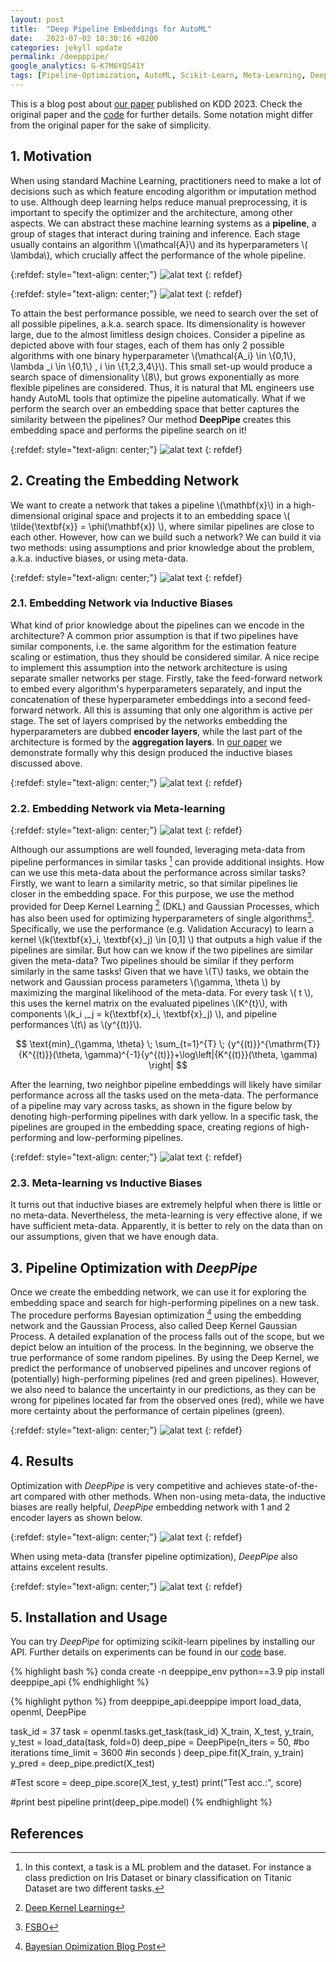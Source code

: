 ```yaml
---
layout: post
title:  "Deep Pipeline Embeddings for AutoML"
date:   2023-07-02 10:30:16 +0200
categories: jekyll update
permalink: /deepppipe/
google_analytics: G-K7M6YQS41Y
tags: [Pipeline-Optimization, AutoML, Scikit-Learn, Meta-Learning, Deep-Kernel-Learning]
---
```


<script src="https://cdn.mathjax.org/mathjax/latest/MathJax.js?config=TeX-AMS-MML_HTMLorMML" type="text/javascript" ></script>

This is a blog post about [our paper][our-paper] published on KDD 2023. Check the original paper and the [code][code] for further details. Some notation might differ from the original paper for the sake of simplicity.

## 1. Motivation

When using standard Machine Learning, practitioners need to make a lot of decisions such as which feature encoding algorithm or imputation method to use. Although deep learning helps reduce manual preprocessing, it is important to specify the optimizer and the architecture, among other aspects. We can abstract these machine learning systems as a **pipeline**, a group of stages that interact during training and inference. Each stage usually contains an algorithm \\(\mathcal{A}\\) and its hyperparameters \\( \lambda\\), which crucially affect the performance of the whole pipeline. 


{:refdef: style="text-align: center;"}
![alat text](/assets/images/deeppipe/standard_ml_pipeline.svg "Example of Standard ML Pipeline")
{: refdef}


{:refdef: style="text-align: center;"}
![alat text](/assets/images/deeppipe/deep_learning_pipeline.svg "Example of Deep Learning Pipeline")
{: refdef}

To attain the best performance possible, we need to search over the set of all possible pipelines, a.k.a. search space. Its dimensionality is however large, due to the almost limitless design choices. Consider a pipeline as depicted above with four stages, each of them has only 2 possible algorithms with one binary hyperparameter \\(\mathcal{A_i} \in \\{0,1\\}, \lambda _i \in \\{0,1\\} , i \in  \\{1,2,3,4\\}\\). This small set-up would produce a search space of dimensionality \\(8\\), but grows exponentially  as more flexible pipelines are considered. Thus, it is natural that ML engineers use handy AutoML tools that optimize the pipeline automatically. What if we perform the search over an embedding space that better captures the similarity between the pipelines? Our method **DeepPipe** creates this embedding space and performs the pipeline search on it!

{:refdef: style="text-align: center;"}
![alat text](/assets/images/deeppipe/original_and_embedding_space.svg "Original and Embedding Space")
{: refdef}

## 2. Creating the Embedding Network

We want to create a network that takes a pipeline \\(\mathbf{x}\\) in a high-dimensional original space and projects it to an embedding space \\( \tilde{\textbf{x}} = \phi(\mathbf{x}) \\), where similar pipelines are close to each other. However, how can we build such a network? We can build it via two methods: using assumptions and prior knowledge about the problem, a.k.a. inductive biases, or using meta-data.

{:refdef: style="text-align: center;"}
![alat text](/assets/images/deeppipe/embedding_network.svg)
{: refdef}

### 2.1. Embedding Network via Inductive Biases

What kind of prior knowledge about the pipelines can we encode in the architecture? A common prior assumption is that if two pipelines have similar components, i.e. the same algorithm for the estimation feature scaling or estimation, thus they should be considered similar. A nice recipe to implement this assumption into the network architecture is using separate smaller networks per stage. Firstly, take the feed-forward network to embed every algorithm's hyperparameters separately, and input the concatenation of these hyperparameter embeddings into a second feed-forward network. All this is assuming that only one algorithm is active per stage. The set of layers comprised by the networks embedding the hyperparameters are dubbed **encoder layers**, while the last part of the architecture is formed by the **aggregation layers**. In [our paper][our-paper] we demonstrate formally why this design produced the inductive biases discussed above.

{:refdef: style="text-align: center;"}
![alat text](/assets/images/deeppipe/deeppipe_network.svg "DeepPipe Embedding Network")
{: refdef}

### 2.2. Embedding Network via Meta-learning

{:refdef: style="text-align: center;"}
![alat text](/assets/images/deeppipe/creating_network.svg "Creating Embedding Network")
{: refdef}


Although our assumptions are well founded, leveraging meta-data from pipeline performances in similar tasks [^task] can provide additional insights. How can we use this meta-data about the performance across similar tasks? Firstly, we want to learn a similarity metric, so that similar pipelines lie closer in the embedding space. For this purpose, we use the method provided for Deep Kernel Learning [^2] (DKL) and Gaussian Processes, which has also been used for optimizing hyperparameters of single algorithms[^3]. Specifically, we use the performance (e.g. Validation Accuracy) to learn a kernel \\(k(\textbf{x}_i, \textbf{x}_j) \in [0,1] \\) that outputs a high value if the pipelines are similar. But how can we know if the two pipelines are similar given the meta-data? Two pipelines should be similar if they perform similarly in the same tasks! Given that we have \\(T\\) tasks, we obtain the network and Gaussian process parameters \\(\gamma, \theta \\) by maximizing the marginal likelihood of the meta-data. For every task \\( t \\), this uses the kernel matrix on the evaluated pipelines \\(K^{t}\\), with components \\(k_i ,_j = k(\textbf{x}_i, \textbf{x}_j) \\), and pipeline performances \\(t\\) as \\(y^{(t)}\\).


$$
    \text{min}_{\gamma, \theta} \; \sum_{t=1}^{T} \; {y^{(t)}}^{\mathrm{T}}{K^{(t)}}(\theta, \gamma)^{-1}{y^{(t)}}+\log\left|{K^{(t)}}(\theta, \gamma) \right|
$$


After the learning, two neighbor pipeline embeddings will likely have similar performance across all the tasks used on the meta-data. The performance of a pipeline may vary across tasks, as shown in the figure below by denoting high-performing pipelines with dark yellow. In a specific task, the pipelines are grouped in the embedding space, creating regions of high-performing and low-performing pipelines.


{:refdef: style="text-align: center;"}
![alat text](/assets/images/deeppipe/embeddings_per_task.svg "Embeddings per Task")
{: refdef}




### 2.3. Meta-learning vs Inductive Biases

It turns out that inductive biases are extremely helpful when there is little or no meta-data. Nevertheless, the meta-learning is very effective alone, if we have sufficient meta-data. Apparently, it is better to rely on the data than on our assumptions, given that we have enough data.


## 3. Pipeline Optimization with *DeepPipe* 

Once we create the embedding network, we can use it for exploring the embedding space and search for high-performing pipelines on a new task. The procedure performs 
Bayesian optimization [^4] using the embedding network and the Gaussian Process, also called Deep Kernel Gaussian Process. A detailed explanation of the process falls out of the scope, but we depict below an intuition of the process. In the beginning, we observe the true performance of some random pipelines. By using the Deep Kernel, we predict the performance of unobserved pipelines and uncover regions of (potentially) high-performing pipelines (red and green pipelines). However, we also need to balance the uncertainty in our predictions, as they can be wrong for pipelines located far from the observed ones (red), while we have more certainty about the performance of certain pipelines (green). 

{:refdef: style="text-align: center;"}
![alat text](/assets/images/deeppipe/optimizing_pipelines.svg "Optimizing Pipelines")
{: refdef}


## 4. Results

Optimization with *DeepPipe* is very competitive and achieves state-of-the-art compared with other methods. When non-using meta-data, the inductive biases are really helpful, *DeepPipe* embedding network with 1 and 2 encoder layers as shown below.


{:refdef: style="text-align: center;"}
![alat text](/assets/images/deeppipe/deeppipe_results1.png "Results non-transfer set-up")
{: refdef}

When using meta-data (transfer pipeline optimization), *DeepPipe* also attains excelent results.

{:refdef: style="text-align: center;"}
![alat text](/assets/images/deeppipe/deeppipe_results2.png "Results transfer set-up")
{: refdef}


## 5. Installation and Usage

You can try *DeepPipe* for optimizing scikit-learn pipelines by installing our API. Further details on experiments can be found in our [code] base.


{% highlight bash %}
conda create -n deeppipe_env python==3.9
pip install deeppipe_api
{% endhighlight %}


{% highlight python %}
from deeppipe_api.deeppipe import load_data, openml, DeepPipe

task_id = 37
task = openml.tasks.get_task(task_id)
X_train, X_test, y_train, y_test = load_data(task, fold=0)
deep_pipe = DeepPipe(n_iters = 50,  #bo iterations
                    time_limit = 3600 #in seconds
                    )
deep_pipe.fit(X_train, y_train)
y_pred = deep_pipe.predict(X_test)

#Test
score = deep_pipe.score(X_test, y_test)
print("Test acc.:", score)

#print best pipeline
print(deep_pipe.model)
{% endhighlight %}


## References

[^task]: In this context, a task is a ML problem and the dataset. For instance a class prediction on Iris Dataset or binary classification on Titanic Dataset are two different tasks. 
[^2]: [Deep Kernel Learning](https://arxiv.org/abs/1511.02222)
[^3]: [FSBO](https://arxiv.org/abs/2101.07667) 
[^4]: [Bayesian Opimization Blog Post](http://krasserm.github.io/2018/03/21/bayesian-optimization/)

[our-paper]: https://arxiv.org/abs/2305.14009
[code]: https://github.com/releaunifreiburg/DeepPipe

